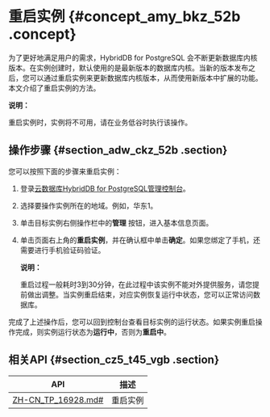 # 重启实例 {#concept_amy_bkz_52b .concept}

为了更好地满足用户的需求，HybridDB for PostgreSQL 会不断更新数据库内核版本。在实例创建时，默认使用的是最新版本的数据库内核。当新的版本发布之后，您可以通过重启实例来更新数据库内核版本，从而使用新版本中扩展的功能。本文介绍了重启实例的方法。

**说明：** 

重启实例时，实例将不可用，请在业务低谷时执行该操作。

## 操作步骤 {#section_adw_ckz_52b .section}

您可以按照下面的步骤来重启实例：

1.  登录[云数据库HybridDB for PostgreSQL管理控制台](https://gpdb.console.aliyun.com)。
2.  选择要操作实例所在的地域。例如，华东1。

3.  单击目标实例右侧操作栏中的**管理** 按钮，进入基本信息页面。

4.  单击页面右上角的**重启实例**，并在确认框中单击**确定**。如果您绑定了手机，还需要进行手机验证码验证。

    **说明：** 

    重启过程一般耗时3到30分钟，在此过程中该实例不能对外提供服务，请您提前做出调整。当实例重启结束，对应实例恢复运行中状态，您可以正常访问数据库。


完成了上述操作后，您可以回到控制台查看目标实例的运行状态。如果实例重启操作完成，则实例运行状态为**运行中**，否则为**重启中**。

## 相关API {#section_cz5_t45_vgb .section}

|API|描述|
|---|--|
|[ZH-CN\_TP\_16928.md\#](intl.zh-CN/API参考/实例管理/RestartDBInstance.md#)|重启实例|

